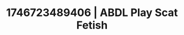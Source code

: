 ---
categories:
- Mutual desire
- AI-generated
- Erotic oil massage
- Erotic dream roleplay
- Latex & lace
- ASMR
- Cosplay
- Hands in hair
image: /assets/images/1746723489406.jpg
layout: post
seo:
  description: Featured content with premium Scat Fetish, ABDL Play. HD images available.
  keywords: Scat Fetish, ABDL Play
  og_image: /assets/images/1746723489406.jpg
  schema_type: VisualArtwork
tags:
- ABDL Play
- Scat Fetish
- '#1746723489406'
title: 1746723489406 | ABDL Play Scat Fetish
---